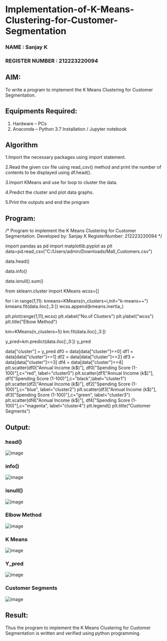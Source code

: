 # Implementation-of-K-Means-Clustering-for-Customer-Segmentation
### NAME : Sanjay K
### REGISTER NUMBER : 212223220094
## AIM:
To write a program to implement the K Means Clustering for Customer Segmentation.

## Equipments Required:
1. Hardware – PCs
2. Anaconda – Python 3.7 Installation / Jupyter notebook

## Algorithm
1.Import the necessary packages using import statement.

2.Read the given csv file using read_csv() method and print the number of contents to be displayed using df.head().

3.Import KMeans and use for loop to cluster the data.

4.Predict the cluster and plot data graphs.

5.Print the outputs and end the program

## Program:

/*
Program to implement the K Means Clustering for Customer Segmentation.
Developed by: Sanjay K
RegisterNumber:  212223220094
*/


import pandas as pd
import matplotlib.pyplot as plt
data=pd.read_csv("C:/Users/admin/Downloads/Mall_Customers.csv")

data.head()

data.info()

data.isnull().sum()

from sklearn.cluster import KMeans
wcss=[]

for i in range(1,11):
    kmeans=KMeans(n_clusters=i,init="k-means++")
    kmeans.fit(data.iloc[:,3:])
    wcss.append(kmeans.inertia_)

plt.plot(range(1,11),wcss)
plt.xlabel("No.of Clusters")
plt.ylabel("wcss")
plt.title("Elbow Method")

km=KMeans(n_clusters=5)
km.fit(data.iloc[:,3:])

y_pred=km.predict(data.iloc[:,3:])
y_pred

data["cluster"] = y_pred
df0 = data[data["cluster"]==0]
df1 = data[data["cluster"]==1]
df2 = data[data["cluster"]==2]
df3 = data[data["cluster"]==3]
df4 = data[data["cluster"]==4]
plt.scatter(df0["Annual Income (k$)"], df0["Spending Score (1-100)"],c="red", label="cluster0")
plt.scatter(df1["Annual Income (k$)"], df1["Spending Score (1-100)"],c="black",label="cluster1")
plt.scatter(df2["Annual Income (k$)"], df2["Spending Score (1-100)"],c="blue", label="cluster2")
plt.scatter(df3["Annual Income (k$)"], df3["Spending Score (1-100)"],c="green", label="cluster3")
plt.scatter(df4["Annual Income (k$)"], df4["Spending Score (1-100)"],c="magenta", label="cluster4") 
plt.legend()
plt.title("Customer Segments")


## Output:
### head()
![image](https://github.com/SanjayBalaji0/Implementation-of-K-Means-Clustering-for-Customer-Segmentation/assets/145533553/784fd469-267f-41c9-a574-bccfe43355f3)
### info()
![image](https://github.com/SanjayBalaji0/Implementation-of-K-Means-Clustering-for-Customer-Segmentation/assets/145533553/01ac2987-8019-4519-bb38-6752ee3aaf4e)
### isnull() 
![image](https://github.com/SanjayBalaji0/Implementation-of-K-Means-Clustering-for-Customer-Segmentation/assets/145533553/c2a860a9-d3d4-40c5-aeed-325843dfd0ee)
### Elbow Method
![image](https://github.com/SanjayBalaji0/Implementation-of-K-Means-Clustering-for-Customer-Segmentation/assets/145533553/19ae713d-c1fd-4da3-8cfa-87188451296b)
### K Means
![image](https://github.com/SanjayBalaji0/Implementation-of-K-Means-Clustering-for-Customer-Segmentation/assets/145533553/75d2d11f-0947-403b-8399-484cabf65ec4)
### Y_pred
![image](https://github.com/SanjayBalaji0/Implementation-of-K-Means-Clustering-for-Customer-Segmentation/assets/145533553/65967f55-b222-4902-b6d3-ca54fda6b231)
### Customer Segments
![image](https://github.com/SanjayBalaji0/Implementation-of-K-Means-Clustering-for-Customer-Segmentation/assets/145533553/d553703e-64bb-4cdb-ad53-4966c0c30fb6)



## Result:
Thus the program to implement the K Means Clustering for Customer Segmentation is written and verified using python programming.
